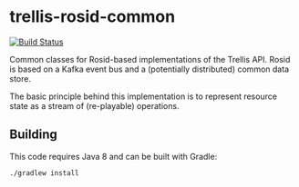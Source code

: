 # trellis-rosid-common

[![Build Status](https://travis-ci.org/trellis-ldp/trellis-rosid-common.png?branch=master)](https://travis-ci.org/trellis-ldp/trellis-rosid-common)

Common classes for Rosid-based implementations of the Trellis API. Rosid is based on a Kafka event bus and a
(potentially distributed) common data store.

The basic principle behind this implementation is to represent resource state as a stream of (re-playable) operations.

## Building

This code requires Java 8 and can be built with Gradle:

    ./gradlew install
